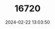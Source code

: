 ---
title: "16720"
category: "Petaurista leucogenys"
draft: false
date: 2024-02-22 13:03:50
languages:
  English: ["Japanese Giant Flying Squirrel"]
---